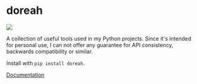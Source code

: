 # doreah

[![](https://img.shields.io/pypi/v/doreah?style=for-the-badge)](https://pypi.org/project/doreah/)

A collection of useful tools used in my Python projects. Since it's intended for personal use, I can not offer any guarantee for API consistency, backwards compatibility or similar.

Install with `pip install doreah`.


[Documentation](https://doreah.readthedocs.io)
